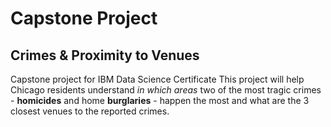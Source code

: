 # Capstone Project
## Crimes & Proximity to Venues
Capstone project for IBM Data Science Certificate
This project will help Chicago residents understand <i>in which areas</i> two of the most tragic crimes - <b>homicides</b> and home <b>burglaries</b> - happen the most and what are the 3 closest venues to the reported crimes.
